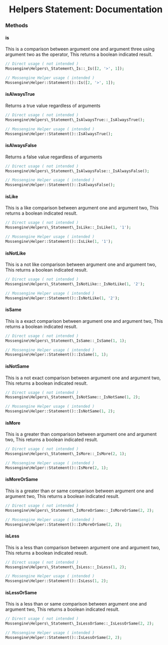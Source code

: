 <h1 align="center">Helpers Statement: Documentation</h1>

### Methods

#### is
This is a comparison between argument one and argument three using argument two as the operator, This returns a boolean indicated result.
```php
// Direct usage ( not intended )
Mossengine\Helpers\_Statement\_Is::_Is([2, '>', 1]);

// Mossengine Helper usage ( intended )
Mossengine\Helper::Statement()::Is([2, '>', 1]);
```

#### isAlwaysTrue
Returns a true value regardless of arguments
```php
// Direct usage ( not intended )
Mossengine\Helpers\_Statement\_IsAlwaysTrue::_IsAlwaysTrue();

// Mossengine Helper usage ( intended )
Mossengine\Helper::Statement()::IsAlwaysTrue();
```

#### isAlwaysFalse
Returns a false value regardless of arguments
```php
// Direct usage ( not intended )
Mossengine\Helpers\_Statement\_IsAlwaysFalse::_IsAlwaysFalse();

// Mossengine Helper usage ( intended )
Mossengine\Helper::Statement()::IsAlwaysFalse();
```

#### isLike
This is a like comparison between argument one and argument two, This returns a boolean indicated result.
```php
// Direct usage ( not intended )
Mossengine\Helpers\_Statement\_IsLike::_IsLike(1, '1');

// Mossengine Helper usage ( intended )
Mossengine\Helper::Statement()::IsLike(1, '1');
```

#### isNotLike
This is a not like comparison between argument one and argument two, This returns a boolean indicated result.
```php
// Direct usage ( not intended )
Mossengine\Helpers\_Statement\_IsNotLike::_IsNotLike(1, '2');

// Mossengine Helper usage ( intended )
Mossengine\Helper::Statement()::IsNotLike(1, '2');
```

#### isSame
This is a exact comparison between argument one and argument two, This returns a boolean indicated result.
```php
// Direct usage ( not intended )
Mossengine\Helpers\_Statement\_IsSame::_IsSame(1, 1);

// Mossengine Helper usage ( intended )
Mossengine\Helper::Statement()::IsSame(1, 1);
```

#### isNotSame
This is a not exact comparison between argument one and argument two, This returns a boolean indicated result.
```php
// Direct usage ( not intended )
Mossengine\Helpers\_Statement\_IsNotSame::_IsNotSame(1, 2);

// Mossengine Helper usage ( intended )
Mossengine\Helper::Statement()::IsNotSame(1, 2);
```

#### isMore
This is a greater than comparison between argument one and argument two, This returns a boolean indicated result.
```php
// Direct usage ( not intended )
Mossengine\Helpers\_Statement\_IsMore::_IsMore(2, 1);

// Mossengine Helper usage ( intended )
Mossengine\Helper::Statement()::IsMore(2, 1);
```

#### isMoreOrSame
This is a greater than or same comparison between argument one and argument two, This returns a boolean indicated result.
```php
// Direct usage ( not intended )
Mossengine\Helpers\_Statement\_IsMoreOrSame::_IsMoreOrSame(2, 2);

// Mossengine Helper usage ( intended )
Mossengine\Helper::Statement()::IsMoreOrSame(2, 2);
```

#### isLess
This is a less than comparison between argument one and argument two, This returns a boolean indicated result.
```php
// Direct usage ( not intended )
Mossengine\Helpers\_Statement\_IsLess::_IsLess(1, 2);

// Mossengine Helper usage ( intended )
Mossengine\Helper::Statement()::IsLess(1, 2);
```

#### isLessOrSame
This is a less than or same comparison between argument one and argument two, This returns a boolean indicated result.
```php
// Direct usage ( not intended )
Mossengine\Helpers\_Statement\_IsLessOrSame::_IsLessOrSame(2, 2);

// Mossengine Helper usage ( intended )
Mossengine\Helper::Statement()::IsLessOrSame(2, 2);
```
